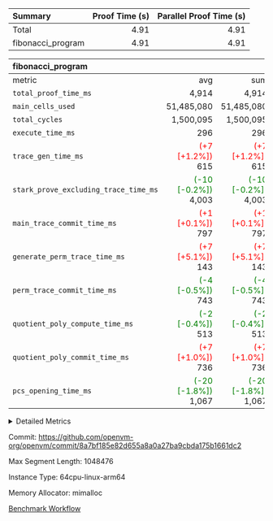 | Summary | Proof Time (s) | Parallel Proof Time (s) |
|:---|---:|---:|
| Total |  4.91 |  4.91 |
| fibonacci_program |  4.91 |  4.91 |


| fibonacci_program |||||
|:---|---:|---:|---:|---:|
|metric|avg|sum|max|min|
| `total_proof_time_ms ` |  4,914 |  4,914 |  4,914 |  4,914 |
| `main_cells_used     ` |  51,485,080 |  51,485,080 |  51,485,080 |  51,485,080 |
| `total_cycles        ` |  1,500,095 |  1,500,095 |  1,500,095 |  1,500,095 |
| `execute_time_ms     ` |  296 |  296 |  296 |  296 |
| `trace_gen_time_ms   ` | <span style='color: red'>(+7 [+1.2%])</span> 615 | <span style='color: red'>(+7 [+1.2%])</span> 615 | <span style='color: red'>(+7 [+1.2%])</span> 615 | <span style='color: red'>(+7 [+1.2%])</span> 615 |
| `stark_prove_excluding_trace_time_ms` | <span style='color: green'>(-10 [-0.2%])</span> 4,003 | <span style='color: green'>(-10 [-0.2%])</span> 4,003 | <span style='color: green'>(-10 [-0.2%])</span> 4,003 | <span style='color: green'>(-10 [-0.2%])</span> 4,003 |
| `main_trace_commit_time_ms` | <span style='color: red'>(+1 [+0.1%])</span> 797 | <span style='color: red'>(+1 [+0.1%])</span> 797 | <span style='color: red'>(+1 [+0.1%])</span> 797 | <span style='color: red'>(+1 [+0.1%])</span> 797 |
| `generate_perm_trace_time_ms` | <span style='color: red'>(+7 [+5.1%])</span> 143 | <span style='color: red'>(+7 [+5.1%])</span> 143 | <span style='color: red'>(+7 [+5.1%])</span> 143 | <span style='color: red'>(+7 [+5.1%])</span> 143 |
| `perm_trace_commit_time_ms` | <span style='color: green'>(-4 [-0.5%])</span> 743 | <span style='color: green'>(-4 [-0.5%])</span> 743 | <span style='color: green'>(-4 [-0.5%])</span> 743 | <span style='color: green'>(-4 [-0.5%])</span> 743 |
| `quotient_poly_compute_time_ms` | <span style='color: green'>(-2 [-0.4%])</span> 513 | <span style='color: green'>(-2 [-0.4%])</span> 513 | <span style='color: green'>(-2 [-0.4%])</span> 513 | <span style='color: green'>(-2 [-0.4%])</span> 513 |
| `quotient_poly_commit_time_ms` | <span style='color: red'>(+7 [+1.0%])</span> 736 | <span style='color: red'>(+7 [+1.0%])</span> 736 | <span style='color: red'>(+7 [+1.0%])</span> 736 | <span style='color: red'>(+7 [+1.0%])</span> 736 |
| `pcs_opening_time_ms ` | <span style='color: green'>(-20 [-1.8%])</span> 1,067 | <span style='color: green'>(-20 [-1.8%])</span> 1,067 | <span style='color: green'>(-20 [-1.8%])</span> 1,067 | <span style='color: green'>(-20 [-1.8%])</span> 1,067 |



<details>
<summary>Detailed Metrics</summary>

| group | num_segments | keygen_time_ms | commit_exe_time_ms |
| --- | --- | --- | --- |
| fibonacci_program | 1 | 397 | 5 | 

| group | air_name | quotient_deg | interactions | constraints |
| --- | --- | --- | --- | --- |
| fibonacci_program | AccessAdapterAir<16> | 4 | 5 | 11 | 
| fibonacci_program | AccessAdapterAir<2> | 4 | 5 | 11 | 
| fibonacci_program | AccessAdapterAir<32> | 4 | 5 | 11 | 
| fibonacci_program | AccessAdapterAir<4> | 4 | 5 | 11 | 
| fibonacci_program | AccessAdapterAir<64> | 4 | 5 | 11 | 
| fibonacci_program | AccessAdapterAir<8> | 4 | 5 | 11 | 
| fibonacci_program | BitwiseOperationLookupAir<8> | 2 | 2 | 4 | 
| fibonacci_program | MemoryMerkleAir<8> | 4 | 4 | 38 | 
| fibonacci_program | PersistentBoundaryAir<8> | 4 | 3 | 5 | 
| fibonacci_program | PhantomAir | 4 | 3 | 4 | 
| fibonacci_program | Poseidon2PeripheryAir<BabyBearParameters>, 1> | 2 | 1 | 286 | 
| fibonacci_program | ProgramAir | 1 | 1 | 4 | 
| fibonacci_program | RangeTupleCheckerAir<2> | 1 | 1 | 4 | 
| fibonacci_program | Rv32HintStoreAir | 4 | 19 | 21 | 
| fibonacci_program | VariableRangeCheckerAir | 1 | 1 | 4 | 
| fibonacci_program | VmAirWrapper<Rv32BaseAluAdapterAir, BaseAluCoreAir<4, 8> | 4 | 19 | 30 | 
| fibonacci_program | VmAirWrapper<Rv32BaseAluAdapterAir, LessThanCoreAir<4, 8> | 4 | 17 | 35 | 
| fibonacci_program | VmAirWrapper<Rv32BaseAluAdapterAir, ShiftCoreAir<4, 8> | 4 | 23 | 84 | 
| fibonacci_program | VmAirWrapper<Rv32BranchAdapterAir, BranchEqualCoreAir<4> | 4 | 11 | 17 | 
| fibonacci_program | VmAirWrapper<Rv32BranchAdapterAir, BranchLessThanCoreAir<4, 8> | 4 | 13 | 32 | 
| fibonacci_program | VmAirWrapper<Rv32CondRdWriteAdapterAir, Rv32JalLuiCoreAir> | 4 | 10 | 15 | 
| fibonacci_program | VmAirWrapper<Rv32JalrAdapterAir, Rv32JalrCoreAir> | 4 | 16 | 16 | 
| fibonacci_program | VmAirWrapper<Rv32LoadStoreAdapterAir, LoadSignExtendCoreAir<4, 8> | 4 | 18 | 21 | 
| fibonacci_program | VmAirWrapper<Rv32LoadStoreAdapterAir, LoadStoreCoreAir<4> | 4 | 17 | 27 | 
| fibonacci_program | VmAirWrapper<Rv32MultAdapterAir, DivRemCoreAir<4, 8> | 4 | 25 | 72 | 
| fibonacci_program | VmAirWrapper<Rv32MultAdapterAir, MulHCoreAir<4, 8> | 4 | 24 | 23 | 
| fibonacci_program | VmAirWrapper<Rv32MultAdapterAir, MultiplicationCoreAir<4, 8> | 4 | 19 | 13 | 
| fibonacci_program | VmAirWrapper<Rv32RdWriteAdapterAir, Rv32AuipcCoreAir> | 4 | 11 | 12 | 
| fibonacci_program | VmConnectorAir | 4 | 3 | 8 | 

| group | air_name | segment | rows | prep_cols | perm_cols | main_cols | cells |
| --- | --- | --- | --- | --- | --- | --- | --- |
| fibonacci_program | AccessAdapterAir<8> | 0 | 32 |  | 12 | 17 | 928 | 
| fibonacci_program | BitwiseOperationLookupAir<8> | 0 | 65,536 | 3 | 8 | 2 | 655,360 | 
| fibonacci_program | MemoryMerkleAir<8> | 0 | 256 |  | 12 | 32 | 11,264 | 
| fibonacci_program | PersistentBoundaryAir<8> | 0 | 32 |  | 8 | 20 | 896 | 
| fibonacci_program | PhantomAir | 0 | 2 |  | 8 | 6 | 28 | 
| fibonacci_program | Poseidon2PeripheryAir<BabyBearParameters>, 1> | 0 | 256 |  | 8 | 300 | 78,848 | 
| fibonacci_program | ProgramAir | 0 | 4,096 |  | 8 | 10 | 73,728 | 
| fibonacci_program | RangeTupleCheckerAir<2> | 0 | 524,288 | 2 | 8 | 1 | 4,718,592 | 
| fibonacci_program | Rv32HintStoreAir | 0 | 4 |  | 24 | 32 | 224 | 
| fibonacci_program | VariableRangeCheckerAir | 0 | 262,144 | 2 | 8 | 1 | 2,359,296 | 
| fibonacci_program | VmAirWrapper<Rv32BaseAluAdapterAir, BaseAluCoreAir<4, 8> | 0 | 1,048,576 |  | 28 | 36 | 67,108,864 | 
| fibonacci_program | VmAirWrapper<Rv32BaseAluAdapterAir, LessThanCoreAir<4, 8> | 0 | 524,288 |  | 24 | 37 | 31,981,568 | 
| fibonacci_program | VmAirWrapper<Rv32BranchAdapterAir, BranchEqualCoreAir<4> | 0 | 262,144 |  | 16 | 26 | 11,010,048 | 
| fibonacci_program | VmAirWrapper<Rv32BranchAdapterAir, BranchLessThanCoreAir<4, 8> | 0 | 4 |  | 20 | 32 | 208 | 
| fibonacci_program | VmAirWrapper<Rv32CondRdWriteAdapterAir, Rv32JalLuiCoreAir> | 0 | 131,072 |  | 16 | 18 | 4,456,448 | 
| fibonacci_program | VmAirWrapper<Rv32JalrAdapterAir, Rv32JalrCoreAir> | 0 | 16 |  | 20 | 28 | 768 | 
| fibonacci_program | VmAirWrapper<Rv32LoadStoreAdapterAir, LoadStoreCoreAir<4> | 0 | 16 |  | 28 | 40 | 1,088 | 
| fibonacci_program | VmAirWrapper<Rv32RdWriteAdapterAir, Rv32AuipcCoreAir> | 0 | 8 |  | 16 | 21 | 296 | 
| fibonacci_program | VmConnectorAir | 0 | 2 | 1 | 8 | 4 | 24 | 

| group | segment | trace_gen_time_ms | total_proof_time_ms | total_cycles | total_cells | stark_prove_excluding_trace_time_ms | quotient_poly_compute_time_ms | quotient_poly_commit_time_ms | perm_trace_commit_time_ms | pcs_opening_time_ms | main_trace_commit_time_ms | main_cells_used | generate_perm_trace_time_ms | execute_time_ms |
| --- | --- | --- | --- | --- | --- | --- | --- | --- | --- | --- | --- | --- | --- | --- |
| fibonacci_program | 0 | 615 | 4,914 | 1,500,095 | 122,458,476 | 4,003 | 513 | 736 | 743 | 1,067 | 797 | 51,485,080 | 143 | 296 | 

</details>


Commit: https://github.com/openvm-org/openvm/commit/8a7bf185e82d655a8a0a27ba9cbda175b1661dc2

Max Segment Length: 1048476

Instance Type: 64cpu-linux-arm64

Memory Allocator: mimalloc

[Benchmark Workflow](https://github.com/openvm-org/openvm/actions/runs/13232099291)
